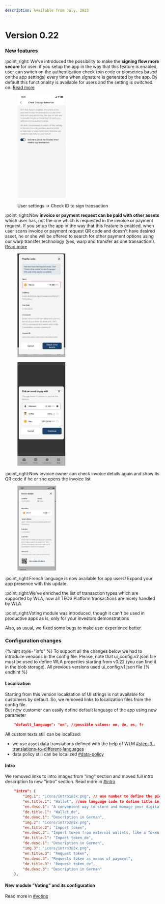 ```yaml
---
description: Available from July, 2023
---
```


# Version 0.22

### New features

:point\_right: We've introduced the possibility to make the **signing flow more secure** for user: if you setup the app in the way that this feature is enabled, user can switch on the authentication check (pin code or biometrics based on the app settings) every time when signature is generated by the app. By default this functionality is available for users and the setting is switched on. [Read more](../admin-user-guide/app-configuration/)

<figure><img src="../.gitbook/assets/Screenshot 2023-07-13 at 18.14.13.png" alt="" width="156"><figcaption><p>User settings -> Check ID to sign transaction</p></figcaption></figure>

:point\_right:Now **invoice or payment request can be paid with other assets** which user has, not the one which is requested in the invoice or payment request. If you setup the app in the way that this feature is enabled, when user scans invoice or payment request QR code and doesn't have desired asset, he or she will be offered to search for other payment options using our warp transfer technology (yes, warp and transfer as one transaction!). [Read more](../admin-user-guide/app-configuration/)

<div>

<figure><img src="../.gitbook/assets/Screenshot 2023-07-13 at 18.36.08.png" alt="" width="156"><figcaption></figcaption></figure>

 

<figure><img src="../.gitbook/assets/Screenshot 2023-07-13 at 18.36.28.png" alt="" width="156"><figcaption></figcaption></figure>

</div>

:point\_right:Now invoice owner can check invoice details again and show its QR code if he or she opens the invoice list

<figure><img src="../.gitbook/assets/Screenshot 2023-07-14 at 15.40.29.png" alt="" width="126"><figcaption></figcaption></figure>

:point\_right:French language is now available for app users! Expand your app presence with this update.

:point\_right:We've enriched the list of transaction types which are supported by WLA, now all TEOS Platform transactions are nicely handled by WLA.

:point\_right:Voting module was introduced, though it can't be used in productive apps as is, only for your investors demonstrations

Also, as usual, we fixed some bugs to make user experience better.

### Configuration changes

{% hint style="info" %}
To support all the changes below we had to introduce versions in the config file. Please, note that ui\_config.v2.json file must be used to define WLA properties starting from v0.22 (you can find it in the blob storage). All previous versions used ui\_config.v1.json file
{% endhint %}

#### Localization

Starting from this version localization of UI strings is not available for customers by default. So, we removed links to localization files from the config file. \
But now customer can easily define default language of the app using new parameter&#x20;

```json
	"default_language": "en", //possible values: en, de, es, fr
```

All custom texts still can be localized:

* we use asset data translations defined with the help of WLM [#step-3.-translations-to-different-languages](../admin-user-guide/app-configuration/asset-configuration.md#step-3.-translations-to-different-languages "mention")
* data policy still can be localized [#data-policy](../admin-user-guide/app-configuration/additional-configuration.md#data-policy "mention")

#### Intro

We removed links to intro images from "img" section and moved full intro description to new "intro" section. Read more in [#intro](../admin-user-guide/app-configuration/additional-configuration.md#intro "mention")

```json
	"intro": {
		"img.1": "icons/intro1@3x.png", // use number to define the picture order
		"en.title.1": "Wallet", //use language code to define title in the specific language and use number to set title for the specific picture
  		"en.desc.1": "A convenient way to store and manage your digital assets/token", //use language code to define description in the specific language and use number to set description for the specific picture
		"de.title.1": "Wallet_de",
		"de.desc.1": "Description in German",
		"img.2": "icons/intro2@3x.png",
		"en.title.2": "Import token",
		"en.desc.2": "Import token from external wallets, like a Token Card",
		"de.title.1": "Import token_de",
		"de.desc.1": "Description in German",
		"img.3": "icons/intro3@3x.png",
		"en.title.3": "Request token",
		"en.desc.3": "Requests token as means of payment",
		"de.title.3": "Request token_de",
		"de.desc.3": "Description in German"
	},
```

#### New module "Voting" and its configuration

Read more in [#voting](../admin-user-guide/app-configuration/non-productive-functionality.md#voting "mention")
